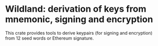 # Wildland: derivation of keys from mnemonic, signing and encryption

This crate provides tools to derive keypairs (for signing and encryption)
from 12 seed words or Ethereum signature.
